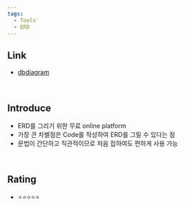 ```yaml
---
tags:
  - Tools
  - ERD
---
```

## Link
- [dbdiagram](https://dbdiagram.io/)

<br>

## Introduce
- ERD를 그리기 위한 무료 online platform
- 가장 큰 차별점은 Code를 작성하여 ERD를 그릴 수 있다는 점
- 문법이 간단하고 직관적이므로 처음 접하여도 편하게 사용 가능

<br>

## Rating
- ⭐️⭐️⭐️⭐️⭐️
